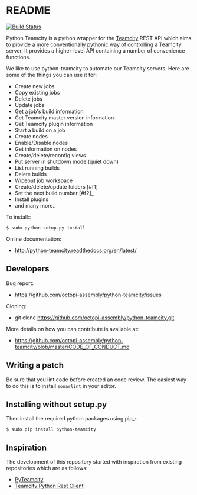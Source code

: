 README
======

[![Build Status](https://semaphoreci.com/api/v1/srahul07-93/python-teamcity/branches/0-1/badge.svg)](https://semaphoreci.com/srahul07-93/python-teamcity)


Python Teamcity is a python wrapper for the [Teamcity](https://www.jetbrains.com/teamcity/)
REST API which aims to provide a more conventionally pythonic way of controlling
a Teamcity server.  It provides a higher-level API containing a number of
convenience functions.

We like to use python-teamcity to automate our Teamcity servers. Here are some of
the things you can use it for:

* Create new jobs
* Copy existing jobs
* Delete jobs
* Update jobs
* Get a job's build information
* Get Teamcity master version information
* Get Teamcity plugin information
* Start a build on a job
* Create nodes
* Enable/Disable nodes
* Get information on nodes
* Create/delete/reconfig views
* Put server in shutdown mode (quiet down)
* List running builds
* Delete builds
* Wipeout job workspace
* Create/delete/update folders [#f1]_
* Set the next build number [#f2]_
* Install plugins
* and many more..

To install::

    $ sudo python setup.py install

Online documentation:

* http://python-teamcity.readthedocs.org/en/latest/

Developers
----------
Bug report:

* https://github.com/octopi-assembly/python-teamcity/issues

Cloning:

* git clone https://github.com/octopi-assembly/python-teamcity.git

More details on how you can contribute is available at:

* https://github.com/octopi-assembly/python-teamcity/blob/master/CODE_OF_CONDUCT.md

Writing a patch
---------------

Be sure that you lint code before created an code review.
The easiest way to do this is to install `sonarlint` in your editor.

Installing without setup.py
---------------------------

Then install the required python packages using pip_::

    $ sudo pip install python-teamcity

Inspiration
---------------

The development of this repository started with inspiration from existing repositories which are as follows:
* [PyTeamcity](https://github.com/SurveyMonkey/pyteamcity)
* [Teamcity Python Rest Client](https://github.com/yotamoron/teamcity-python-rest-client)`

